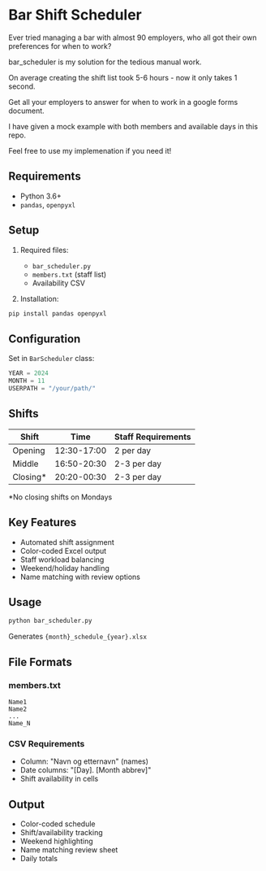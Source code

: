 # Bar Shift Scheduler

Ever tried managing a bar with almost 90 employers, who all got their own preferences for when to work?

bar_scheduler is my solution for the tedious manual work. 

On average creating the shift list took 5-6 hours - now it only takes 1 second. 

Get all your employers to answer for when to work in a google forms document. 

I have given a mock example with both members and available days in this repo. 

Feel free to use my implemenation if you need it!

## Requirements
- Python 3.6+
- `pandas`, `openpyxl`

## Setup
1. Required files:
   - `bar_scheduler.py`
   - `members.txt` (staff list)
   - Availability CSV

2. Installation:
```bash
pip install pandas openpyxl
```

## Configuration
Set in `BarScheduler` class:
```python
YEAR = 2024
MONTH = 11
USERPATH = "/your/path/"
```

## Shifts
| Shift    | Time         | Staff Requirements |
|----------|-------------|-------------------|
| Opening  | 12:30-17:00 | 2 per day      |
| Middle   | 16:50-20:30 | 2-3 per day      |
| Closing* | 20:20-00:30 | 2-3 per day      |
*No closing shifts on Mondays

## Key Features
- Automated shift assignment
- Color-coded Excel output
- Staff workload balancing
- Weekend/holiday handling
- Name matching with review options

## Usage
```bash
python bar_scheduler.py
```
Generates `{month}_schedule_{year}.xlsx`

## File Formats

### members.txt
```
Name1
Name2
...
Name_N
```

### CSV Requirements
- Column: "Navn og etternavn" (names)
- Date columns: "[Day]. [Month abbrev]"
- Shift availability in cells

## Output
- Color-coded schedule
- Shift/availability tracking
- Weekend highlighting
- Name matching review sheet
- Daily totals